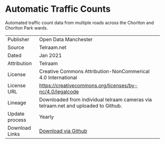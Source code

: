 # Automatic Traffic Counts
Automated traffic count data from multiple roads across the Chorlton and Chorlton Park wards.

|   |   |
|---|---|
|Publisher|Open Data Manchester|
|Source|Telraam.net|
|Dated|Jan 2021|
|Attribution|Telraam|
|License|Creative Commons Attribution-NonCommerical 4.0 International|
|License URL|https://creativecommons.org/licenses/by-nc/4.0/legalcode|
|Lineage|Downloaded from individual telraam cameras via telraam.net and uploaded to Github.|
|Update process|Yearly|
|Download Links|[Download via Github](https://github.com/OpenDataManchester/OurStreetsChorlton/tree/main/data)|